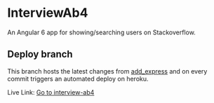 # InterviewAb4

An Angular 6 app for showing/searching users on Stackoverflow.

## Deploy branch

This branch hosts the latest changes from <a href="https://github.com/damisv/interviewAB4/tree/add_express">add_express</a> and on every commit triggers an automated deploy on heroku.

Live Link: <a href="https://interview-ab4.herokuapp.com/homepage">Go to interview-ab4</a>

